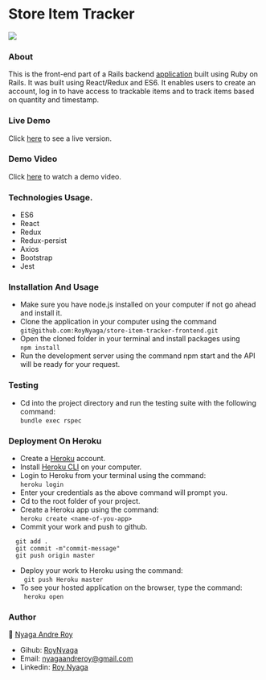 # Store Item Tracker

<img src="https://res.cloudinary.com/it-s-tech/image/upload/v1586199718/Screenshot_from_2020-04-06_20-01-25_j19sus.png">

### About
This is the front-end part of a Rails backend [application](https://github.com/RoyNyaga/microverse-store-items-tracking) built using Ruby on Rails. It was built using React/Redux and ES6. It enables users to create an account, log in to have access to trackable items and to track items based on quantity and timestamp.

### Live Demo
Click [here](https://store-item-tracker-frontend.herokuapp.com/) to see a live version.

### Demo Video
Click [here](https://res.cloudinary.com/it-s-tech/video/upload/v1586198645/store-item-tracker_afbtar.mp4) to watch a demo video.

### Technologies Usage.
* ES6
* React
* Redux
* Redux-persist
* Axios
* Bootstrap
* Jest

### Installation And Usage
* Make sure you have node.js installed on your computer if not go ahead and install it.
* Clone the application in your computer using the command <br>
```git@github.com:RoyNyaga/store-item-tracker-frontend.git```
* Open the cloned folder in your terminal and install packages using <br>
```npm install```
* Run the development server using the command npm start and the API will be ready for your request.

### Testing
* Cd into the project directory and run the testing suite with the following command: <br>
```bundle exec rspec```

### Deployment On Heroku
* Create a [Heroku](https://dashboard.heroku.com/) account.
* Install [Heroku CLI](https://dashboard.heroku.com/) on your computer.
* Login to Heroku from your terminal using the command: <br>
  ```heroku login```
* Enter your credentials as the above command will prompt you.
* Cd to the root folder of your project.
* Create a Heroku app using the command: <br> 
  ```heroku create <name-of-you-app> ```
* Commit your work and push to github. <br> 
```
  git add .
  git commit -m"commit-message"
  git push origin master
```
* Deploy your work to Heroku using the command: <br>
``` git push Heroku master```
* To see your hosted application on the browser, type the command: <br>
``` heroku open```

### Author
:bust_in_silhouette: [Nyaga Andre Roy](https://github.com/RoyNyaga)
* Gihub: [RoyNyaga](https://github.com/RoyNyaga)
* Email: [nyagaandreroy@gmail.com](mailto:nyagaandreroy@gmail.com)
* Linkedin: [Roy Nyaga](https://www.linkedin.com/in/roy-nyaga-andre/)
